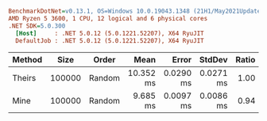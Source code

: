``` ini

BenchmarkDotNet=v0.13.1, OS=Windows 10.0.19043.1348 (21H1/May2021Update)
AMD Ryzen 5 3600, 1 CPU, 12 logical and 6 physical cores
.NET SDK=5.0.300
  [Host]     : .NET 5.0.12 (5.0.1221.52207), X64 RyuJIT
  DefaultJob : .NET 5.0.12 (5.0.1221.52207), X64 RyuJIT


```
| Method |   Size |  Order |      Mean |     Error |    StdDev | Ratio |
|------- |------- |------- |----------:|----------:|----------:|------:|
| Theirs | 100000 | Random | 10.352 ms | 0.0290 ms | 0.0271 ms |  1.00 |
|   Mine | 100000 | Random |  9.685 ms | 0.0097 ms | 0.0086 ms |  0.94 |
